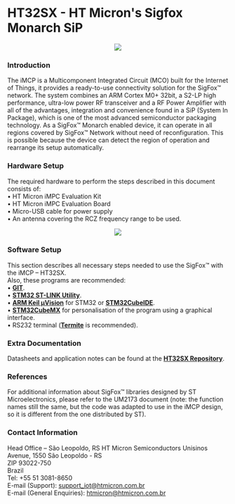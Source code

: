 # HT32SX - HT Micron's Sigfox Monarch SiP

<div align="center">
  <img src="https://encrypted-tbn0.gstatic.com/images?q=tbn:ANd9GcSesenrhZDRBpVRdUHpQ5ouT6wUTu0t0zaYtSI5GZqXJjGc2tor4Q&s">
</div>

### Introduction
The iMCP is a Multicomponent Integrated Circuit (MCO) built for the Internet of Things, it provides a ready-to-use connectivity solution for the SigFox™ network. 
The system combines an ARM Cortex M0+ 32bit, a S2-LP high performance, ultra-low power RF transceiver and a RF Power Amplifier with all of the advantages, integration and convenience found in a SiP (System In Package), which is one of the most advanced semiconductor packaging technology.
As a SigFox™ Monarch enabled device, it can operate in all regions covered by SigFox™ Network without need of reconfiguration. This is possible because the device can detect the region of operation and rearrange its setup automatically.

### Hardware Setup
The required hardware to perform the steps described in this document consists of: <br/>
•	HT Micron iMPC Evaluation Kit <br/>
•	HT Micron iMPC Evaluation Board <br/>
•	Micro-USB cable for power supply <br/>
•	An antenna covering the RCZ frequency range to be used. <br/>

<div align="center">
  <img src="https://www.googleapis.com/drive/v3/files/1HpKZvwy8FMe-W-e1R-ALtlym8xjseIq9?alt=media&key=AIzaSyCm-djN9v8CYvbkJ1YNUGdKxo0DrotYn74">
</div>

### Software Setup
This section describes all necessary steps needed to use the SigFox™ with the iMCP – HT32SX. <br/>
Also, these programs are recommended: <br/>
•	[**GIT**](https://git-scm.com/downloads). <br/>
•	[**STM32 ST-LINK Utility**](https://www.st.com/en/development-tools/stsw-link004.html). <br/>
•	[**ARM Keil µVision**](https://www.keil.com/demo/eval/arm.htm) for STM32 or [**STM32CubeIDE**](https://www.st.com/en/development-tools/stm32cubeide.html).<br/>
•	[**STM32CubeMX**](https://www.st.com/en/development-tools/stm32cubemx.html) for personalisation of the program using a graphical interface. <br/>
•	RS232 terminal ([**Termite**](https://www.compuphase.com/software_termite.htm) is recommended). <br/>	

### Extra Documentation 
Datasheets and application notes can be found at the [**HT32SX Repository**](https://github.com/htmicron/ht32sx).

### References
For additional information about SigFox™ libraries designed by ST Microelectronics, please refer to the UM2173 document (note: the function names still the same, but the code was adapted to use in the iMCP design, so it is different from the one distributed by ST).

### Contact Information

Head Office – São Leopoldo, RS 
HT Micron Semiconductors
Unisinos Avenue, 1550
São Leopoldo - RS             
ZIP 93022-750 <br/>
Brazil <br/>
Tel: +55 51 3081-8650 <br/>
E-mail (Support): support_iot@htmicron.com.br <br/>
E-mail (General Enquiries): htmicron@htmicron.com.br

